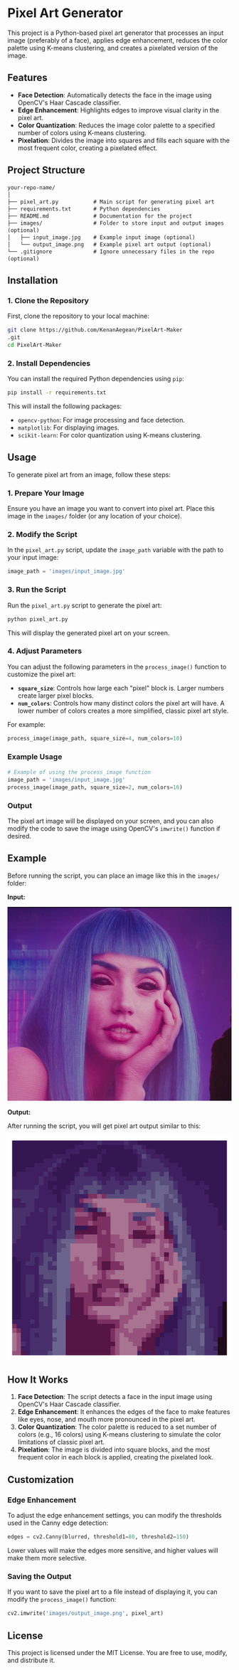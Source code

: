 
# Pixel Art Generator

This project is a Python-based pixel art generator that processes an input image (preferably of a face), applies edge enhancement, reduces the color palette using K-means clustering, and creates a pixelated version of the image.

## Features
- **Face Detection**: Automatically detects the face in the image using OpenCV's Haar Cascade classifier.
- **Edge Enhancement**: Highlights edges to improve visual clarity in the pixel art.
- **Color Quantization**: Reduces the image color palette to a specified number of colors using K-means clustering.
- **Pixelation**: Divides the image into squares and fills each square with the most frequent color, creating a pixelated effect.

## Project Structure

```
your-repo-name/
│
├── pixel_art.py           # Main script for generating pixel art
├── requirements.txt       # Python dependencies
├── README.md              # Documentation for the project
├── images/                # Folder to store input and output images (optional)
│   ├── input_image.jpg    # Example input image (optional)
│   └── output_image.png   # Example pixel art output (optional)
└── .gitignore             # Ignore unnecessary files in the repo (optional)
```

## Installation

### 1. Clone the Repository
First, clone the repository to your local machine:
```bash
git clone https://github.com/KenanAegean/PixelArt-Maker
.git
cd PixelArt-Maker

```

### 2. Install Dependencies
You can install the required Python dependencies using `pip`:

```bash
pip install -r requirements.txt
```

This will install the following packages:
- `opencv-python`: For image processing and face detection.
- `matplotlib`: For displaying images.
- `scikit-learn`: For color quantization using K-means clustering.

## Usage

To generate pixel art from an image, follow these steps:

### 1. Prepare Your Image
Ensure you have an image you want to convert into pixel art. Place this image in the `images/` folder (or any location of your choice).

### 2. Modify the Script
In the `pixel_art.py` script, update the `image_path` variable with the path to your input image:
```python
image_path = 'images/input_image.jpg'
```

### 3. Run the Script
Run the `pixel_art.py` script to generate the pixel art:

```bash
python pixel_art.py
```

This will display the generated pixel art on your screen.

### 4. Adjust Parameters
You can adjust the following parameters in the `process_image()` function to customize the pixel art:
- **`square_size`**: Controls how large each "pixel" block is. Larger numbers create larger pixel blocks.
- **`num_colors`**: Controls how many distinct colors the pixel art will have. A lower number of colors creates a more simplified, classic pixel art style.

For example:
```python
process_image(image_path, square_size=4, num_colors=10)
```

### Example Usage

```python
# Example of using the process_image function
image_path = 'images/input_image.jpg'
process_image(image_path, square_size=2, num_colors=16)
```

### Output
The pixel art image will be displayed on your screen, and you can also modify the code to save the image using OpenCV's `imwrite()` function if desired.

## Example
Before running the script, you can place an image like this in the `images/` folder:

**Input:**

![Input Image](images/input_image.jpg)

**Output:**

After running the script, you will get pixel art output similar to this:

![Output Image](images/output_image.png)

## How It Works

1. **Face Detection**: The script detects a face in the input image using OpenCV's Haar Cascade classifier.
2. **Edge Enhancement**: It enhances the edges of the face to make features like eyes, nose, and mouth more pronounced in the pixel art.
3. **Color Quantization**: The color palette is reduced to a set number of colors (e.g., 16 colors) using K-means clustering to simulate the color limitations of classic pixel art.
4. **Pixelation**: The image is divided into square blocks, and the most frequent color in each block is applied, creating the pixelated look.

## Customization

### Edge Enhancement
To adjust the edge enhancement settings, you can modify the thresholds used in the Canny edge detection:
```python
edges = cv2.Canny(blurred, threshold1=80, threshold2=150)
```
Lower values will make the edges more sensitive, and higher values will make them more selective.

### Saving the Output
If you want to save the pixel art to a file instead of displaying it, you can modify the `process_image()` function:
```python
cv2.imwrite('images/output_image.png', pixel_art)
```

## License
This project is licensed under the MIT License. You are free to use, modify, and distribute it.
